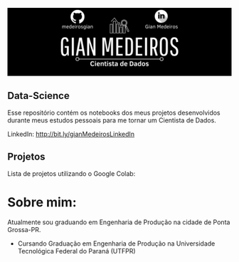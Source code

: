 ![Banner](https://github.com/medeirosgian/Data-Science/blob/main/banner.png)

## Data-Science

Esse repositório contém os notebooks dos meus projetos desenvolvidos durante meus estudos pessoais para me tornar um Cientista de Dados.

LinkedIn: http://bit.ly/gianMedeirosLinkedIn

## Projetos
Lista de projetos utilizando o Google Colab:

# Sobre mim:
Atualmente sou graduando em Engenharia de Produção na cidade de Ponta Grossa-PR.
- Cursando Graduação em Engenharia de Produção na Universidade Tecnológica Federal do Paraná (UTFPR)
